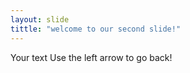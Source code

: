 ```yaml
---
layout: slide 
tittle: "welcome to our second slide!"
---
```

Your text 
Use the left arrow to go back! 
